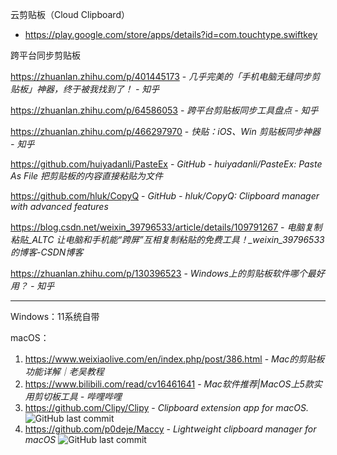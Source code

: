 云剪贴板（Cloud Clipboard）
- https://play.google.com/store/apps/details?id=com.touchtype.swiftkey


跨平台同步剪贴板

https://zhuanlan.zhihu.com/p/401445173 - *几乎完美的「手机电脑无缝同步剪贴板」神器，终于被我找到了！ - 知乎*

https://zhuanlan.zhihu.com/p/64586053 - *跨平台剪贴板同步工具盘点 - 知乎*

https://zhuanlan.zhihu.com/p/466297970 - *快贴：iOS、Win 剪贴板同步神器 - 知乎*

https://github.com/huiyadanli/PasteEx - *GitHub - huiyadanli/PasteEx: Paste As File 把剪贴板的内容直接粘贴为文件*

https://github.com/hluk/CopyQ - *GitHub - hluk/CopyQ: Clipboard manager with advanced features*

https://blog.csdn.net/weixin_39796533/article/details/109791267 - *电脑复制粘贴_ALTC 让电脑和手机能“跨屏”互相复制粘贴的免费工具！_weixin_39796533的博客-CSDN博客*

https://zhuanlan.zhihu.com/p/130396523 - *Windows上的剪贴板软件哪个最好用？ - 知乎*


---


Windows：11系统自带

macOS：
1. https://www.weixiaolive.com/en/index.php/post/386.html - *Mac的剪贴板功能详解｜老吴教程*
2. https://www.bilibili.com/read/cv16461641 - *Mac软件推荐|MacOS上5款实用剪切板工具 - 哔哩哔哩*
3. https://github.com/Clipy/Clipy - *Clipboard extension app for macOS.* ![GitHub last commit](https://img.shields.io/github/last-commit/Clipy/Clipy?color=blue&logo=github&style=flat-square)
4. https://github.com/p0deje/Maccy - *Lightweight clipboard manager for macOS* ![GitHub last commit](https://img.shields.io/github/last-commit/p0deje/Maccy?color=blue&logo=github&style=flat-square)
